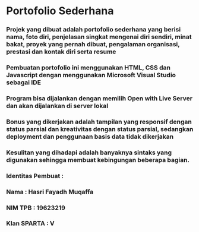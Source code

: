 # Portofolio Sederhana

### Projek yang dibuat adalah portofolio sederhana yang berisi nama, foto diri, penjelasan singkat mengenai diri sendiri, minat bakat, proyek yang pernah dibuat, pengalaman organisasi, prestasi dan kontak diri serta resume

### Pembuatan portofolio ini menggunakan HTML, CSS dan Javascript dengan menggunakan Microsoft Visual Studio sebagai IDE

### Program bisa dijalankan dengan memilih Open with Live Server dan akan dijalankan di server lokal

### Bonus yang dikerjakan adalah tampilan yang responsif dengan status parsial dan kreativitas dengan status parsial, sedangkan deployment dan penggunaan basis data tidak dikerjakan

### Kesulitan yang dihadapi adalah banyaknya sintaks yang digunakan sehingga membuat kebingungan beberapa bagian.

### Identitas Pembuat :
### Nama : Hasri Fayadh Muqaffa
### NIM TPB : 19623219
### Klan SPARTA : V
